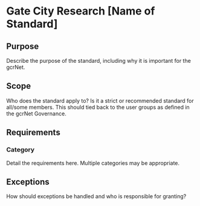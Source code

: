# Gate City Research [Name of Standard]

## Purpose

Describe the purpose of the standard, including why it is important for the gcrNet.

## Scope

Who does the standard apply to? Is it a strict or recommended standard for all/some members. This should tied back to the user groups as defined in the gcrNet Governance.

## Requirements

### Category

Detail the requirements here. Multiple categories may be appropriate.

## Exceptions

How should exceptions be handled and who is responsible for granting?
